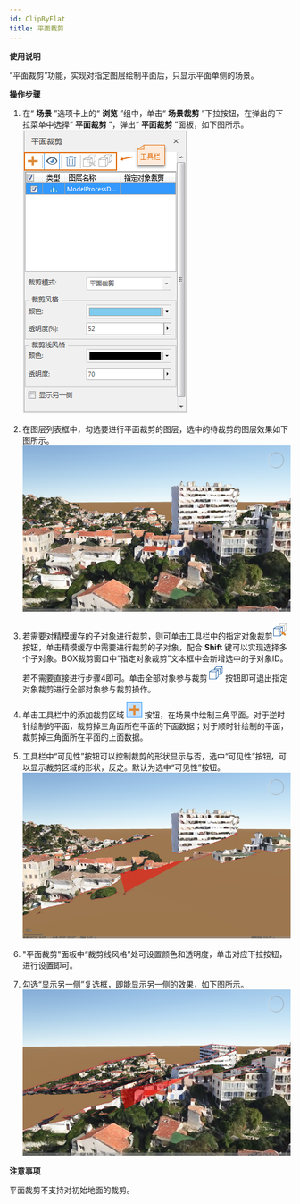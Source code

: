 ```yaml
---
id: ClipByFlat
title: 平面裁剪
---
```

**使用说明**

“平面裁剪”功能，实现对指定图层绘制平面后，只显示平面单侧的场景。

**操作步骤**

  1. 在“ **场景** ”选项卡上的“ **浏览** ”组中，单击“ **场景裁剪** ”下拉按钮，在弹出的下拉菜单中选择“ **平面裁剪** ”，弹出“ **平面裁剪** ”面板，如下图所示。  
![图：“平面裁剪”面板 ](img/ClipByFlat_Dialog.png)   
 
  2. 在图层列表框中，勾选要进行平面裁剪的图层，选中的待裁剪的图层效果如下图所示。  
![图：待裁剪图层效果 ](img/ClipByFlatLayer.png)  
 
  3. 若需要对精模缓存的子对象进行裁剪，则可单击工具栏中的指定对象裁剪![](img/Select1.png)按钮，单击精模缓存中需要进行裁剪的子对象，配合 **Shift** 键可以实现选择多个子对象。BOX裁剪窗口中“指定对象裁剪”文本框中会新增选中的子对象ID。若不需要直接进行步骤4即可。单击全部对象参与裁剪![](img/Select2.png)按钮即可退出指定对象裁剪进行全部对象参与裁剪操作。
  4. 单击工具栏中的添加裁剪区域 ![](../../img/Add1.png) 按钮，在场景中绘制三角平面。对于逆时针绘制的平面，裁剪掉三角面所在平面的下面数据；对于顺时针绘制的平面，裁剪掉三角面所在平面的上面数据。
  5. 工具栏中“可见性”按钮可以控制裁剪的形状显示与否，选中“可见性”按钮，可以显示裁剪区域的形状，反之。默认为选中“可见性”按钮。  
![图：平面裁剪结果](img/ClipByFlatResult1.png)   
  
  6. "平面裁剪"面板中“裁剪线风格”处可设置颜色和透明度，单击对应下拉按钮，进行设置即可。
  7. 勾选“显示另一侧”复选框，即能显示另一侧的效果，如下图所示。  
![图：平面裁剪另一侧的效果](img/ClipByFlatResult2.png)  

**注意事项**

平面裁剪不支持对初始地面的裁剪。

 

